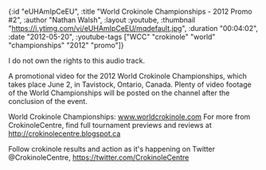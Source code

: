 {:id "eUHAmIpCeEU",
 :title "World Crokinole Championships - 2012 Promo #2",
 :author "Nathan Walsh",
 :layout :youtube,
 :thumbnail "https://i.ytimg.com/vi/eUHAmIpCeEU/mqdefault.jpg",
 :duration "00:04:02",
 :date "2012-05-20",
 :youtube-tags
 ["WCC" "crokinole" "world" "championships" "2012" "promo"]}


I do not own the rights to this audio track.

A promotional video for the 2012 World Crokinole Championships, which takes place June 2, in Tavistock, Ontario, Canada. Plenty of video footage of the World Championships will be posted on the channel after the conclusion of the event.

World Crokinole Championships: www.worldcrokinole.com For more from CrokinoleCentre, find full tournament previews and reviews at http://crokinolecentre.blogspot.ca

Follow crokinole results and action as it's happening on Twitter @CrokinoleCentre, https://twitter.com/CrokinoleCentre
